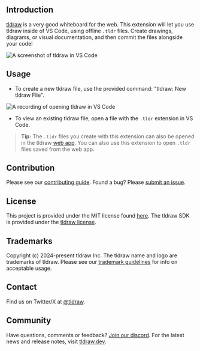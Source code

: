 ## Introduction

[tldraw](https://tldraw.com) is a very good whiteboard for the web. This extension will let you use tldraw inside of VS Code, using offline `.tldr` files. Create drawings, diagrams, or visual documentation, and then commit the files alongside your code!

![A screenshot of tldraw in VS Code](https://assets.tldraw.xyz/uploads/6Jnp8CCAr7gn2To06NF8r-vscode-screenshot.png)

## Usage

- To create a new tldraw file, use the provided command: "tldraw: New tldraw File".

![A recording of opening tldraw in VS Code](https://assets.tldraw.xyz/uploads/vx7dEFbx2oURPB3vw8x0E-vscode-recording.gif)

- To view an existing tldraw file, open a file with the `.tldr` extension in VS Code.

> **Tip:** The `.tldr` files you create with this extension can also be opened in the tldraw [web app](https://tldraw.com). You can also use this extension to open `.tldr` files saved from the web app.

## Contribution

Please see our [contributing guide](https://github.com/tldraw/tldraw/blob/main/CONTRIBUTING.md). Found a bug? Please [submit an issue](https://github.com/tldraw/tldraw/issues/new).

## License

This project is provided under the MIT license found [here](https://github.com/tldraw/tldraw/blob/main/apps/vscode/extension/LICENSE.md). The tldraw SDK is provided under the [tldraw license](https://github.com/tldraw/tldraw/blob/main/LICENSE.md).

## Trademarks

Copyright (c) 2024-present tldraw Inc. The tldraw name and logo are trademarks of tldraw. Please see our [trademark guidelines](https://github.com/tldraw/tldraw/blob/main/TRADEMARKS.md) for info on acceptable usage.

## Contact

Find us on Twitter/X at [@tldraw](https://twitter.com/tldraw).

## Community

Have questions, comments or feedback? [Join our discord](https://discord.tldraw.com/?utm_source=github&utm_medium=readme&utm_campaign=sociallink). For the latest news and release notes, visit [tldraw.dev](https://tldraw.dev).
